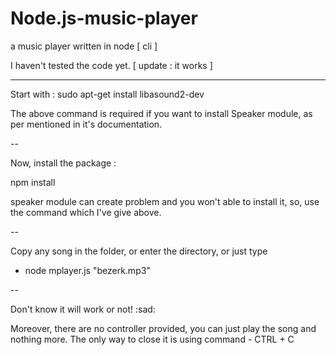# Node.js-music-player

a music player written in node [ cli ]

I haven't tested the code yet. [ update : it works ]

- - - - - - - - - - - - - - - - - - - - - - - - - - - - - - -

Start with : sudo apt-get install libasound2-dev

The above command is required if you want to install Speaker module, as per mentioned in it's documentation.

--

Now, install the package :

npm install

speaker module can create problem and you won't able to install it, so, use the command which I've give above.

--

Copy any song in the folder, or enter the directory, or just type 

- node mplayer.js "bezerk.mp3"

--

Don't know it will work or not! :sad:

Moreover, there are no controller provided, you can just play the song and nothing more. The only way to 
close it is using command - CTRL + C
